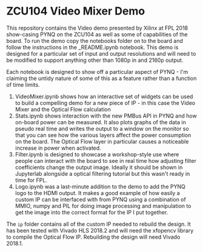 ZCU104 Video Mixer Demo
=======================

This repository contains the Video demo presented by Xilinx at FPL 2018
show-casing PYNQ on the ZCU104 as well as some of capabilities of the board. To
run the demo copy the notebooks folder on to the board and follow the
instructions in the \_README.ipynb notebook. This demo is designed for a
particular set of input and output resolutions and will need to be modified to
support anything other than 1080p in and 2160p output. 

Each notebook is designed to show off a particular aspect of PYNQ - I'm
claiming the untidy nature of some of this as a feature rather than a function
of time limits.

 1. VideoMixer.ipynb shows how an interactive set of widgets can be used to
    build a compelling demo for a new piece of IP - in this case the Video
    Mixer and the Optical Flow calculation
 2. Stats.ipynb shows interaction with the new PMBus API in PYNQ and how
    on-board power can be measured. It also plots graphs of the data in pseudo
    real time and writes the output to a window on the monitor so that you can see
    how the various layers affect the power consumption on the board. The Optical
    Flow layer in particular causes a noticeable increase in power when activated.
 3. Filter.ipynb is designed to showcase a workshop-style use where people can
    interact with the board to see in real time how adjusting filter
    coefficients change the output image. Ideally it should be shown in Jupyterlab
    alongside a optical filtering tutorial but this wasn't ready in time for FPL.
 4. Logo.ipynb was a last-minute addition to the demo to add the PYNQ logo to
    the HDMI output. It makes a good example of how easily a custom IP can be
    interfaced with from PYNQ using a combination of MMIO, numpy and PIL for doing
    image processing and manipulation to get the image into the correct format for
    the IP I put together.

The `ip` folder contains all of the custom IP needed to rebuild the design. It
has been tested with Vivado HLS 2018.2 and will need the xfopencv library to
compile the Optical Flow IP. Rebuilding the design will need Vivado 2018.1.  
